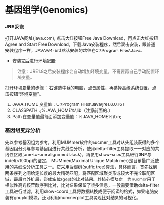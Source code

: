 # 基因组学(Genomics)


### JRE安装
打开JAVA网址(java.com), 点击大红按钮Free Java Download，再点击大红按钮Agree and Start Free Download，下载Java安装程序，然后双击安装，跟普通安装程序一样。JAVA(64-bit)默认安装的路径在C:\Program Files\Java。

* 安装完后进行环境配置:

> 注意：JRE1.8之后安装程序会自动增加环境变量，不需要再自己手动配置环境变量。

打开环境变量的步骤：
右键选中我的电脑，点击属性，再选择高级系统设置，点击按钮“环境变量”。

1. JAVA_HOME 
变量值：C:\Program Files\Java\jre1.8.0_161
2. CLASSPATH 
.;%JAVA_HOME%\lib（注意前面的.）
3. Path
在变量值最前面添加变量值：%JAVA_HOME%\bin;


### 基因组变异分析
先以参考基因组为参考，利用MUMmer软件的nucmer工具对从头组装获得的多个基因组分别与参考基因组进行共线性分析，使用delta-filter工具提取一一对应的共线性区段(one-to-one alignment block)。再使用show-snps工具进行SNP与indel(<100bp)的鉴定。
MUMmer(Muximal Unique Match mer)是目前最广泛使用的共线性分析工具之一。它采用后缀树(suffix tree)算法，具体而言，首先找到两条序列之间给定长度的最大精确匹配，将匹配区域聚类形成较大不完全联配区域，最后向外扩展，形成空位(gap)的比对结果。其核心模块之一为nucmer用于相似性高的核苷酸序列比对，比对结果保留了很多信息，一般需要借助delta-filter工具进行过滤，利用show-coord工具将数据转换成便于阅读的格式，如果电脑安装有gnuplot模块，还可利用mummerplot工具实现比对结果的可视化。

